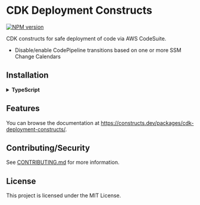 # CDK Deployment Constructs

[![NPM version](https://badge.fury.io/js/cdk-monitoring-constructs.svg)](https://badge.fury.io/js/cdk-monitoring-constructs)

CDK constructs for safe deployment of code via AWS CodeSuite.

* Disable/enable CodePipeline transitions based on one or more SSM Change Calendars

## Installation

<details><summary><strong>TypeScript</strong></summary>

> https://www.npmjs.com/package/cdk-deployment-constructs

In your `package.json`:

```json
{
  "dependencies": {
    "cdk-deployment-constructs": "^0.0.0",

    // peer dependencies of cdk-deployment-constructs
    "aws-cdk-lib": "^2.18.0",
    "constructs": "^10.0.5"

    // ...your other dependencies...
  }
}
```
</details>

## Features

You can browse the documentation at https://constructs.dev/packages/cdk-deployment-constructs/.

## Contributing/Security

See [CONTRIBUTING.md](CONTRIBUTING.md) for more information.


## License

This project is licensed under the MIT License.
